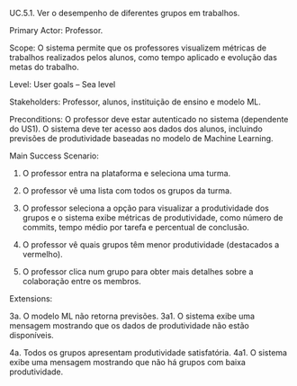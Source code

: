 UC.5.1. Ver o desempenho de diferentes grupos em trabalhos.

Primary Actor: Professor.

Scope: O sistema permite que os professores visualizem métricas de trabalhos realizados pelos alunos, como tempo aplicado e evolução das metas do trabalho.

Level: User goals – Sea level

Stakeholders: Professor, alunos, instituição de ensino e modelo ML.

Preconditions: O professor deve estar autenticado no sistema (dependente do US1). O sistema deve ter acesso aos dados dos alunos, incluindo previsões de produtividade baseadas no modelo de Machine Learning.


Main Success Scenario:  
      
1. O professor entra na plataforma e seleciona uma turma.
           
2. O professor vê uma lista com todos os grupos da turma.
     
3. O professor seleciona a opção para visualizar a produtividade dos grupos e o sistema exibe métricas de produtividade, como número de commits, tempo médio por tarefa e percentual de conclusão.
      
4. O professor vê quais grupos têm menor produtividade (destacados a vermelho).

5. O professor clica num grupo para obter mais detalhes sobre a colaboração entre os membros.


Extensions:

3a. O modelo ML não retorna previsões.
3a1. O sistema exibe uma mensagem mostrando que os dados de produtividade não estão disponíveis.
      
4a. Todos os grupos apresentam produtividade satisfatória.
4a1. O sistema exibe uma mensagem mostrando que não há grupos com baixa produtividade.
